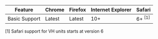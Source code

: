 | Feature       | Chrome | Firefox | Internet Explorer | Safari            |
|---------------|--------|---------|-------------------|-------------------|
| Basic Support | Latest | Latest  | 10+               | 6+ <sup>[1]</sup> |

[1] Safari support for VH units starts at version 6
